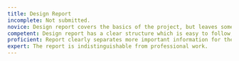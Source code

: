 ```yaml
---
title: Design Report
incomplete: Not submitted.
novice: Design report covers the basics of the project, but leaves some questions, and/or is poorly organized and difficult to follow.
competent: Design report has a clear structure which is easy to follow, and covers all the main points about the process and final result of the design. The report has some considerations designed in to support scanning.
proficient: Report clearly separates more important information for the reader from additional details that are provided if needed. The document is organized in a way that makes it easy to look for particular information.
expert: The report is indistinguishable from professional work.
---
```

